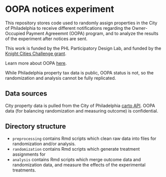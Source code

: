# OOPA notices experiment

This repository stores code used to randomly assign properties in the City of Philadelphia
to receive different notifications regarding the Owner-Occupied Payment Agreeemnt (OOPA) program, 
and to analyze the results of the experiment after notices are sent.

This work is funded by the PHL Participatory Design Lab, and funded by the 
[Knight Cities Challenge grant](https://knightfoundation.org/grants/8000).

Learn more about OOPA
[here](https://beta.phila.gov/services/payments-assistance-taxes/payment-plans/owner-occupied-real-estate-tax-payment-agreement/).

While Philadelphia property tax data is public, OOPA status is not, so the randomization and analysis cannot be fully replicated.

## Data sources

City property data is pulled from the City of Philadelphia [carto API](https://www.opendataphilly.org/dataset/property-tax-balances).
OOPA data (for balancing randomization and measuring outcome) is confidential.

## Directory structure

* `preprocessing` contains Rmd scripts which clean raw data into files for randomization and/or analysis.
* `randomization` contains Rmd scripts which generate treatment assignments for 
* `analysis` contains Rmd scripts which merge outcome data and randomization data, and measure the effects of the experimental treatments.
